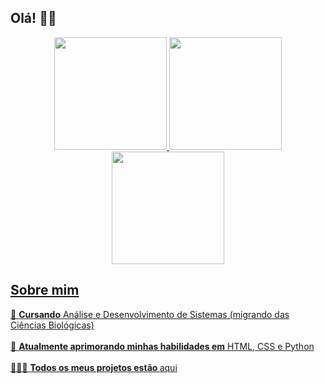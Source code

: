 <h2>Olá! 👋🏻</h2>

<div align="center">
  <a href="https://github.com./isadorabittinelli">
  <img height="180em" src="https://github-readme-stats.vercel.app/api/top-langs/?username=isadorabittinelli&layout=compact&langs_count=16&theme=dracula"/>
  <img height="180em" src="https://github-readme-streak-stats.herokuapp.com/?user=isadorabittinelli&theme=dracula"/>
  <img height="180em" src="https://github-readme-stats.vercel.app/api?username=isadorabittinelli&show_icons=true&theme=dracula&include_all_commits=true&count_private=true"/>
</div>
    
<h2>Sobre mim</h2>

📖 <b>Cursando</b> Análise e Desenvolvimento de Sistemas (migrando das Ciências Biológicas)
<br><br>
🌱 <b>Atualmente aprimorando minhas habilidades em</b> HTML, CSS e Python
<br><br>
👩🏻‍💻 <b>Todos os meus projetos estão </b> <a href="https://github.com/isadorabittinelli?tab=stars">aqui<a/>
<br><br>
